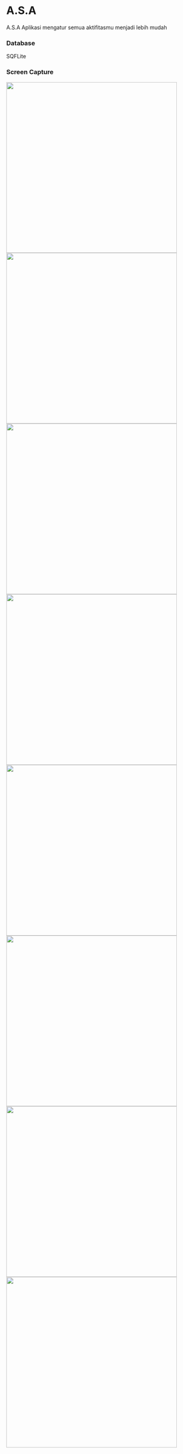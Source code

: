 # A.S.A

A.S.A Aplikasi mengatur semua aktifitasmu menjadi lebih mudah

### Database 
SQFLite

### Screen Capture 
<img src="https://i.stack.imgur.com/LZtwy.png" height="450">

<img src="https://i.stack.imgur.com/4xJzA.png" height="450">

<img src="https://i.stack.imgur.com/h9TRE.png" height="450">

<img src="https://i.stack.imgur.com/P7MEN.png" height="450">

<img src="https://i.stack.imgur.com/93RzG.png" height="450">

<img src="https://i.stack.imgur.com/25Idg.png" height="450">

<img src="https://i.stack.imgur.com/V5RUD.png" height="450">

<img src="https://i.stack.imgur.com/NBVWn.png" height="450">
